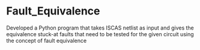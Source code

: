 # Fault_Equivalence
Developed a Python program that takes ISCAS netlist as input and gives the equivalence stuck-at faults that need to be tested for the given circuit using the concept of fault equivalence
